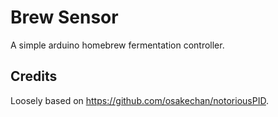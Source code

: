 # Brew Sensor

A simple arduino homebrew fermentation controller.

## Credits

Loosely based on https://github.com/osakechan/notoriousPID.
